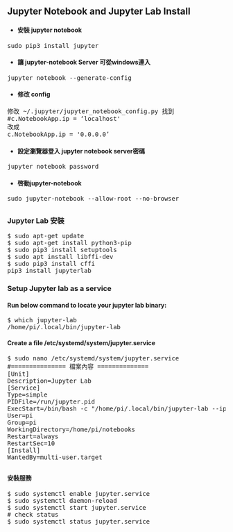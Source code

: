 ## Jupyter Notebook and Jupyter Lab Install
* #### 安裝 jupyter notebook 
<pre>
sudo pip3 install jupyter
</pre>
* #### 讓 jupyter-notebook Server 可從windows連入
<pre>
jupyter notebook --generate-config
</pre>
* #### 修改 config
<pre>
修改 ~/.jupyter/jupyter_notebook_config.py 找到
#c.NotebookApp.ip = ‘localhost'
改成
c.NotebookApp.ip = '0.0.0.0’ 
</pre>
* #### 設定瀏覽器登入 jupyter notebook server密碼
<pre>
jupyter notebook password
</pre>
* #### 啓動jupyter-notebook 
<pre>
sudo jupyter-notebook --allow-root --no-browser
</pre>
##
### Jupyter Lab 安裝
<pre>
$ sudo apt-get update
$ sudo apt-get install python3-pip
$ sudo pip3 install setuptools
$ sudo apt install libffi-dev
$ sudo pip3 install cffi
pip3 install jupyterlab
</pre>
### Setup Jupyter lab as a service
#### Run below command to locate your jupyter lab binary:
<pre>
$ which jupyter-lab
/home/pi/.local/bin/jupyter-lab
</pre>
#### Create a file /etc/systemd/system/jupyter.service
<pre>
$ sudo nano /etc/systemd/system/jupyter.service
#=============== 檔案內容 ==============
[Unit]
Description=Jupyter Lab
[Service]
Type=simple
PIDFile=/run/jupyter.pid
ExecStart=/bin/bash -c "/home/pi/.local/bin/jupyter-lab --ip="0.0.0.0" --no-browser --notebook-dir=/home/pi/notebooks"
User=pi
Group=pi
WorkingDirectory=/home/pi/notebooks
Restart=always
RestartSec=10
[Install]
WantedBy=multi-user.target
</pre>
##
#### 安裝服務
<pre>
$ sudo systemctl enable jupyter.service
$ sudo systemctl daemon-reload
$ sudo systemctl start jupyter.service
# check status
$ sudo systemctl status jupyter.service
</pre>
